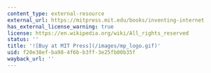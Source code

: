 ```yaml
---
content_type: external-resource
external_url: https://mitpress.mit.edu/books/inventing-internet
has_external_license_warning: true
license: https://en.wikipedia.org/wiki/All_rights_reserved
status: ''
title: '![Buy at MIT Press](/images/mp_logo.gif)'
uid: f20e38ef-ba98-4f6b-b3ff-3e25fb00b35f
wayback_url: ''
---
```

